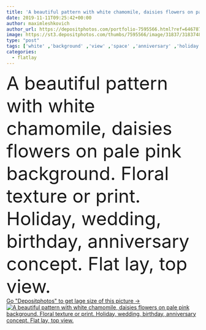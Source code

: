 ```yaml
---
title: 'A beautiful pattern with white chamomile, daisies flowers on pale pink background. Floral texture or print. Holiday, wedding, birthday, anniversary concept.  Flat lay, top view.'
date: 2019-11-11T09:25:42+00:00
author: maximleshkovich
author_url: https://depositphotos.com/portfolio-7595566.html?ref=64678756
image: https://st3.depositphotos.com/thumbs/7595566/image/31837/318374898/api_thumb_450.jpg?forcejpeg=true
type: "post"
tags: ['white' ,'background' ,'view' ,'space' ,'anniversary' ,'holiday' ,'business' ,'seasonal' ,'girl' ,'female' ,'summer' ,'women' ,'beauty' ,'spring' ,'fresh' ,'texture' ,'cute' ,'petal' ,'flora' ,'floral' ,'flower' ,'natural' ,'pattern' ,'frame' ,'fashion' ,'bouquet' ,'pink' ,'concept' ,'lay' ,'romantic' ,'wedding' ,'woman' ,'pale' ,'desktop' ,'flat' ,'lifestyle' ,'work' ,'feminine' ,'print' ,'composition' ,'styled' ,'top' ,'daisy' ,'minimalism' ,'chamomile' ,'minimal' ,'blogger' ,'minimalistic' ,'punchy' ,'flatlay' ]
categories: 
  - flatlay
---
```

<div aling="center">
            <font size="60"> A beautiful pattern with white chamomile, daisies flowers on pale pink background. Floral texture or print. Holiday, wedding, birthday, anniversary concept.  Flat lay, top view.</font>   
</div>
<div>
    <a href='https://st3.depositphotos.com/thumbs/7595566/image/31837/318374898/api_thumb_450.jpg?forcejpeg=true?ref=64678756' target=_blank > Go "Depositphotos" to get lage size of this picture ->
        <img href='https://st3.depositphotos.com/thumbs/7595566/image/31837/318374898/api_thumb_450.jpg?forcejpeg=true?ref=64678756' src='https://st3.depositphotos.com/7595566/31837/i/950/depositphotos_318374898-stock-photo-beautiful-pattern-white-chamomile-daisies.jpg?forcejpeg=true' alt='A beautiful pattern with white chamomile, daisies flowers on pale pink background. Floral texture or print. Holiday, wedding, birthday, anniversary concept.  Flat lay, top view.' >
    </a>
</div>
